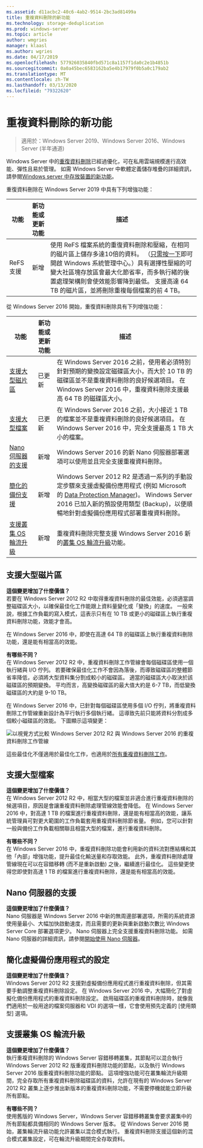 ```yaml
---
ms.assetid: d11acbc2-40c6-4ab2-9514-2bc3ad81499a
title: 重複資料刪除的新功能
ms.technology: storage-deduplication
ms.prod: windows-server
ms.topic: article
author: wmgries
manager: klaasl
ms.author: wgries
ms.date: 04/17/2019
ms.openlocfilehash: 577926035840fbd571c8a1157f1da0c2e1b4851b
ms.sourcegitcommit: 0a0a45bec6583162ba5e4b17979f0b5a0c179ab2
ms.translationtype: MT
ms.contentlocale: zh-TW
ms.lasthandoff: 03/13/2020
ms.locfileid: "79322620"
---
```

# <a name="whats-new-in-data-deduplication"></a>重複資料刪除的新功能

> 適用於：Windows Server 2019、Windows Server 2016、Windows Server (半年通道)

Windows Server 中的[重復資料刪除](overview.md)已經過優化，可在私用雲端規模進行高效能、彈性且易於管理。 如需 Windows Server 中軟體定義儲存堆疊的詳細資訊，請參閱[Windows server 中存放裝置的新功能](../whats-new-in-storage.md)。

重復資料刪除在 Windows Server 2019 中具有下列增強功能：

| 功能 | 新功能或更新功能 | 描述 |
|---------------|----------------|-------------|
| ReFS 支援  | 新增            | 使用 ReFS 檔案系統的重復資料刪除和壓縮，在相同的磁片區上儲存多達10倍的資料。 （[只需按一下](https://www.youtube.com/watch?v=PRibTacyKko&feature=youtu.be)即可開啟 Windows 系統管理中心。）具有選擇性壓縮的可變大社區塊存放區會最大化節省率，而多執行緒的後置處理架構則會使效能影響降到最低。 支援高達 64 TB 的磁片區，並將刪除重複每個檔案的前 4 TB。|

從 Windows Server 2016 開始，重復資料刪除具有下列增強功能：

| 功能 | 新功能或更新功能 | 描述 |
|---------------|----------------|-------------|
| [支援大型磁片區](whats-new.md#large-volume-support) | 已更新 | 在 Windows Server 2016 之前，使用者必須特別針對預期的變換設定磁碟區大小，而大於 10 TB 的磁碟區並不是重複資料刪除的良好候選項目。 在 Windows Server 2016 中，重複資料刪除支援最高 64 TB 的磁碟區大小。 |
| [支援大型檔案](whats-new.md#large-file-support) | 已更新 | 在 Windows Server 2016 之前，大小接近 1 TB 的檔案並不是重複資料刪除的良好候選項目。 在 Windows Server 2016 中，完全支援最高 1 TB 大小的檔案。 |
| [Nano 伺服器的支援](whats-new.md#nano-server-support) | 新增 | Windows Server 2016 的新 Nano 伺服器部署選項可以使用並且完全支援重複資料刪除。 |
| [簡化的備份支援](whats-new.md#simple-backup-support) | 新增 | Windows Server 2012 R2 是透過一系列的手動設定步驟來支援虛擬備份應用程式 (例如 Microsoft 的 [Data Protection Manager](https://technet.microsoft.com/library/hh758173.aspx))。 Windows Server 2016 已加入新的預設使用類型 (Backup)，以便順暢地針對虛擬備份應用程式部署重複資料刪除。|
| [支援叢集 OS 輪流升級](whats-new.md#cluster-upgrade-support) | 新增 | 重複資料刪除完整支援 Windows Server 2016 新的[叢集 OS 輪流升級](../..//failover-clustering/cluster-operating-system-rolling-upgrade.md)功能。 |

## <a name="large-volume-support"></a>支援大型磁片區

**這個變更增加了什麼價值？**  
若要在 Windows Server 2012 R2 中取得重複資料刪除的最佳效能，必須適當調整磁碟區大小，以確保最佳化工作能跟上資料量變化或「變換」的速度。 一般來說，根據工作負載的寫入模式，這表示只有在 10 TB 或更小的磁碟區上執行重複資料刪除功能，效能才會高。

在 Windows Server 2016 中，即使在高達 64 TB 的磁碟區上執行重複資料刪除功能，還是能有相當高的效能。

**有哪些不同？**  
在 Windows Server 2012 R2 中，重複資料刪除工作管線會每個磁碟區使用一個執行緒與 I/O 佇列。 若要確保最佳化工作不會因為落後，而導致磁碟區的整體節省率降低，必須將大型資料集分割成較小的磁碟區。 適當的磁碟區大小取決於該磁碟區的預期變換。 平均而言，高變換磁碟區的最大值大約是 6-7 TB，而低變換磁碟區的大約是 9-10 TB。

在 Windows Server 2016 中，已針對每個磁碟區使用多個 I/O 佇列，將重複資料刪除工作管線重新設計為平行執行多個執行緒。 這導致先前只能將資料分割成多個較小磁碟區的效能。 下圖顯示這項變更：

![以視覺方式比較 Windows Server 2012 R2 與 Windows Server 2016 的重複資料刪除工作管線](media/server-2016-dedup-job-pipeline.png)

這些最佳化不僅適用於最佳化工作，也適用於[所有重複資料刪除工作](understand.md#job-info)。

## <a name="large-file-support"></a>支援大型檔案
**這個變更增加了什麼價值？**  
在 Windows Server 2012 R2 中，相當大型的檔案並非適合進行重複資料刪除的候選項目，原因是會讓重複資料刪除處理管線效能會降低。 在 Windows Server 2016 中，對高達 1 TB 的檔案進行重複資料刪除，還是能有相當高的效能，讓系統管理員可對更大範圍的工作負載套用重複資料刪除節省量。 例如，您可以針對一般與備份工作負載相關聯且相當大型的檔案，進行重複資料刪除。

**有哪些不同？**  
在 Windows Server 2016 中，重複資料刪除功能會利用新的資料流對應結構和其他「內部」增強功能，提升最佳化輸送量和存取效能。 此外，重複資料刪除處理管線現在可以在容錯移轉 (而不是重新啟動) 之後，繼續進行最佳化。 這些變更使得您即使對高達 1 TB 的檔案進行重複資料刪除，還是能有相當高的效能。

## <a name="nano-server-support"></a>Nano 伺服器的支援
**這個變更增加了什麼價值？**  
Nano 伺服器是 Windows Server 2016 中新的無周邊部署選項，所需的系統資源使用量最小、大幅加快啟動速度，而且需要的更新與重新啟動次數比 Windows Server Core 部署選項更少。 Nano 伺服器上完全支援重複資料刪除功能。 如需 Nano 伺服器的詳細資訊，請參閱[開始使用 Nano 伺服器](../../get-started/getting-started-with-nano-server.md)。

## <a name="simple-backup-support">簡化虛擬備份應用程式的設定</a>
**這個變更增加了什麼價值？**  
Windows Server 2012 R2 支援對虛擬備份應用程式進行重複資料刪除，但其需要手動調整重複資料刪除設定。 在 Windows Server 2016 中，大幅簡化了對虛擬化備份應用程式的重複資料刪除設定。 啟用磁碟區的重複資料刪除時，就像我們適用於一般用途的檔案伺服器和 VDI 的選項一樣，它會使用預先定義的 [使用類型] 選項。

## <a name="cluster-upgrade-support">支援叢集 OS 輪流升級</a>
**這個變更增加了什麼價值？**  
執行重複資料刪除的 Windows Server 容錯移轉叢集，其節點可以混合執行 Windows Server 2012 R2 版重複資料刪除功能的節點，以及執行 Windows Server 2016 版重複資料刪除功能的節點。 這項增強功能可在叢集輪流升級期間，完全存取所有重複資料刪除磁碟區的資料，允許在現有的 Windows Server 2012 R2 叢集上逐步推出新版本的重複資料刪除功能，不需要停機就能立即升級所有節點。

**有哪些不同？**<br />
使用舊版的 Windows Server，Windows Server 容錯移轉叢集會要求叢集中的所有節點都具備相同的 Windows Server 版本。 從 Windows Server 2016 開始，叢集輪流升級功能允許叢集以混合模式執行。 重複資料刪除支援這個新的混合模式叢集設定，可在輪流升級期間完全存取資料。
